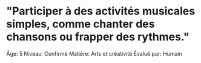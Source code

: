# "Participer à des activités musicales simples, comme chanter des chansons ou frapper des rythmes."

Âge: 5
Niveau: Confirmé
Matière: Arts et créativité
Évalué par: Humain